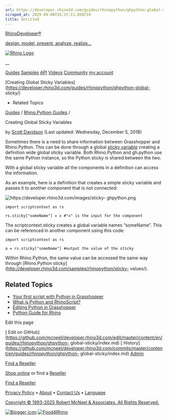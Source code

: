 ```yaml
---
url: https://developer.rhino3d.com/guides/rhinopython/ghpython-global-sticky/
scraped_at: 2025-09-08T15:37:11.850719
title: Untitled
---
```


[RhinoDeveloper®](/)

[design, model, present, analyze, realize...](/)

[![Rhino Logo](https://developer.rhino3d.com/images/rhinodevlogo.png)](/)

__

[Guides](https://developer.rhino3d.com/guides)
[Samples](https://developer.rhino3d.com/samples)
[API](https://developer.rhino3d.com/api)
[Videos](https://developer.rhino3d.com/videos)
[Community](https://discourse.mcneel.com/c/rhino-developer) [my account
](https://www.rhino3d.com/my-account/ "Manage your account, licenses, and
teams")

[Creating Global Sticky
Variables](https://developer.rhino3d.com/guides/rhinopython/ghpython-global-
sticky/)

  * Related Topics

[Guides](https://developer.rhino3d.com/en/guides/) / [Rhino.Python
Guides](https://developer.rhino3d.com/en/guides/rhinopython/) /

Creating Global Sticky Variables

by [Scott Davidson](https://discourse.mcneel.com/u/scottd/) (Last updated:
Wednesday, December 5, 2018)

Sometimes there is a need to share information between Grasshopper and
Rhino.Python. This can be done through a global [sticky
variable](http://developer.rhino3d.com/samples/rhinopython/sticky-values/)
creating a definition wide global sticky variable. Both Rhino.Python and
gh.python use the same Python instance, so the Python sticky is shared between
the two.

With a global sticky variable all the components in a definition can access
the information.

As an example, here is a definition that creates a simple sticky variable and
passes it to another component that is not connected:

![https://developer.rhino3d.com/images/sticky-
ghpython.png](https://developer.rhino3d.com/images/sticky-ghpython.png)

    
    
    import scriptcontext as rs
    
    rs.sticky["someName"] = x #"x" is the input for the component
    

The scriptcontext.sticky creates a global variable names “someName”. This can
be referenced in another component using this code:

    
    
    import scriptcontext as rs
    
    a = rs.sticky["someName"] #output the value of the sticky
    

Within Rhino.Python, the same value can be accessed the same way through
[Rhino.Python sticky](http://developer.rhino3d.com/samples/rhinopython/sticky-
values/).

## Related Topics

  * [Your first script with Python in Grasshopper](https://developer.rhino3d.com/guides/rhinopython/what-is-rhinopython/)
  * [What is Python and RhinoScript?](https://developer.rhino3d.com/guides/rhinopython/what-is-rhinopython/)
  * [Editing Python in Grasshopper](https://developer.rhino3d.com/guides/rhinopython/python-running-scripts/)
  * [Python Guide for Rhino](https://developer.rhino3d.com/guides/rhinopython/)

Edit this page

[ Edit on
GitHub](https://github.com/mcneel/developer.rhino3d.com/edit/master/content/en/guides/rhinopython/ghpython-
global-sticky/index.md) [
History](https://github.com/mcneel/developer.rhino3d.com/commits/master/content/en/guides/rhinopython/ghpython-
global-sticky/index.md) [ Admin](https://developer.rhino3d.com/admin)

[Find a Reseller](https://www.rhino3d.com/sales)

[Shop online](https://www.rhino3d.com/store) or find a
[Reseller](https://www.rhino3d.com/sales)

[Find a Reseller](https://www.rhino3d.com/sales)

[Privacy Policy](https://www.rhino3d.com/privacy) •
[About](https://www.rhino3d.com/mcneel/about) • [Contact
Us](https://www.rhino3d.com/mcneel/contact) • [
Language](https://www.rhino3d.com/language "Change to a different region or
language")

[Copyright © 1993-2025 Robert McNeel & Associates. All Rights
Reserved.](https://www.rhino3d.com/mcneel/about)

[](https://www.facebook.com/McNeelRhinoceros/)
[](https://twitter.com/bobmcneel) [](https://www.linkedin.com/groups/75313/)
[](https://www.youtube.com/user/RhinoGuide/videos) [](https://vimeo.com/rhino)
[![Blogger
icon](https://developer.rhino3d.com/images/blogger.svg)](http://blog.rhino3d.com/)
[![Food4Rhino](https://developer.rhino3d.com/images/f4r_icon_01.svg)](https://www.food4rhino.com)

